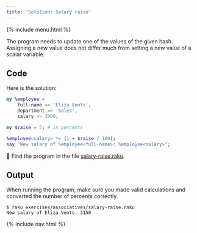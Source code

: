 ```yaml
---
title: 'Solution: Salary raise'
---
```


{% include menu.html %}

The program needs to update one of the values of the given hash. Assigning a new value does not differ much from setting a new value of a scalar variable.

## Code

Here is the solution:

```raku
my %employee =
    full-name => 'Eliza Vents',
    department => 'Sales',
    salary => 3000;

my $raise = 5; # in percents

%employee<salary> *= (1 + $raise / 100);
say "New salary of %employee<full-name>: %employee<salary>";
```

🦋 Find the program in the file [salary-raise.raku](https://github.com/ash/raku-course/blob/master/exercises/associatives/salary-raise.raku).

## Output

When running the program, make sure you made valid calculations and converted the number of percents correctly.

```console
$ raku exercises/associatives/salary-raise.raku
New salary of Eliza Vents: 3150
```

{% include nav.html %}